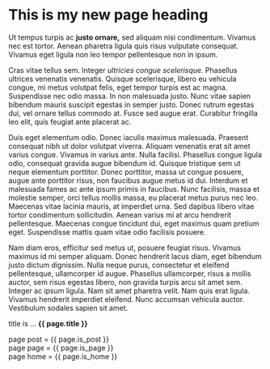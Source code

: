 # This is my new page heading

Ut tempus turpis ac **justo ornare,** sed aliquam nisi condimentum. Vivamus nec est tortor. Aenean pharetra ligula quis risus vulputate consequat. Vivamus eget ligula non leo tempor pellentesque non in ipsum.

Cras vitae tellus sem. Integer _ultricies congue scelerisque._ Phasellus ultrices venenatis venenatis. Quisque scelerisque, libero eu vehicula congue, mi metus volutpat felis, eget tempor turpis est ac magna. Suspendisse nec odio massa. In non malesuada justo. Nunc vitae sapien bibendum mauris suscipit egestas in semper justo. Donec rutrum egestas dui, vel ornare tellus commodo at. Fusce sed augue erat. Curabitur fringilla leo elit, quis feugiat ante placerat ac.

Duis eget elementum odio. Donec iaculis maximus malesuada. Praesent consequat nibh ut dolor volutpat viverra. Aliquam venenatis erat sit amet varius congue. Vivamus in varius ante. Nulla facilisi. Phasellus congue ligula odio, consequat gravida augue bibendum id. Quisque tristique sem ut neque elementum porttitor. Donec porttitor, massa ut congue posuere, augue ante porttitor risus, non faucibus augue metus id dui. Interdum et malesuada fames ac ante ipsum primis in faucibus. Nunc facilisis, massa et molestie semper, orci tellus mollis massa, eu placerat metus purus nec leo. Maecenas vitae lacinia mauris, at imperdiet urna. Sed dapibus libero vitae tortor condimentum sollicitudin. Aenean varius mi at arcu hendrerit pellentesque. Maecenas congue tincidunt dui, eget maximus quam pretium eget. Suspendisse mattis quam vitae odio facilisis posuere.

Nam diam eros, efficitur sed metus ut, posuere feugiat risus. Vivamus maximus id mi semper aliquam. Donec hendrerit lacus diam, eget bibendum justo dictum dignissim. Nulla neque purus, consectetur et eleifend pellentesque, ullamcorper id augue. Phasellus ullamcorper, risus a mollis auctor, sem risus egestas libero, non gravida turpis arcu sit amet sem. Integer ac ipsum ligula. Nam sit amet pharetra velit. Nam quis erat ligula. Vivamus hendrerit imperdiet eleifend. Nunc accumsan vehicula auctor. Vestibulum sodales sapien sit amet.

title is ... **{{ page.title }}**

page post = {{ page.is_post }}<br>
page page = {{ page.is_page }}<br>
page home = {{ page.is_home }}<br>